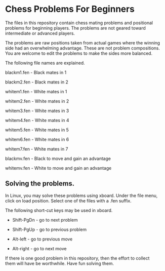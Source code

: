 # Chess Problems For Beginners

The files in this repository contain chess mating problems and
positional problems for beginning players.  The problems are not
geared toward intermediate or advanced players.

The problems are raw positions taken from actual games where the
winning side had an overwhelming advantage.  These are not problem
compositions.  You are welcome to edit the problems to make the
sides more balanced.

The following file names are explained.

blackm1.fen - Black mates in 1

blackm2.fen - Black mates in 2

whitem1.fen - White mates in 1

whitem2.fen - White mates in 2

whitem3.fen - White mates in 3

whitem4.fen - White mates in 4

whitem5.fen - White mates in 5

whitem6.fen - White mates in 6

whitem7.fen - White mates in 7

blackmv.fen - Black to move and gain an advantage

whitemv.fen - White to move and gain an advantage

## Solving the problems.

In Linux, you may solve these problems using xboard.  Under the
file menu, click on load position.  Select one of the files with
a .fen suffix.

The following short-cut keys may be used in xboard.

* Shift-PgDn - go to next problem

* Shift-PgUp - go to previous problem

* Alt-left   - go to previous move

* Alt-right  - go to next move

If there is one good problem in this repository, then the effort to
collect them will have be worthwhile.  Have fun solving them.
